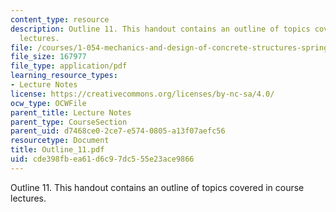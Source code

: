 ```yaml
---
content_type: resource
description: Outline 11. This handout contains an outline of topics covered in course
  lectures.
file: /courses/1-054-mechanics-and-design-of-concrete-structures-spring-2004/cde398fbea61d6c97dc555e23ace9866_Outline_11.pdf
file_size: 167977
file_type: application/pdf
learning_resource_types:
- Lecture Notes
license: https://creativecommons.org/licenses/by-nc-sa/4.0/
ocw_type: OCWFile
parent_title: Lecture Notes
parent_type: CourseSection
parent_uid: d7468ce0-2ce7-e574-0805-a13f07aefc56
resourcetype: Document
title: Outline_11.pdf
uid: cde398fb-ea61-d6c9-7dc5-55e23ace9866
---
```

Outline 11. This handout contains an outline of topics covered in course lectures.